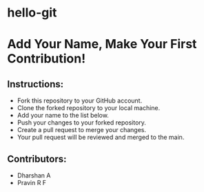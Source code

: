 # hello-git
# Add Your Name, Make Your First Contribution!

## Instructions:
- Fork this repository to your GitHub account.
- Clone the forked repository to your local machine.
- Add your name to the list below.
- Push your changes to your forked repository.
- Create a pull request to merge your changes.
- Your pull request will be reviewed and merged to the main.

## Contributors:
- Dharshan A
- Pravin R F
